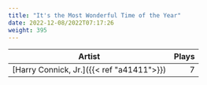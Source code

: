 ```yaml
---
title: "It's the Most Wonderful Time of the Year"
date: 2022-12-08/2022T07:17:26
weight: 395
---
```




 Artist | Plays 
----- | -----:
[Harry Connick, Jr.]({{< ref "a41411">}}) | 7
